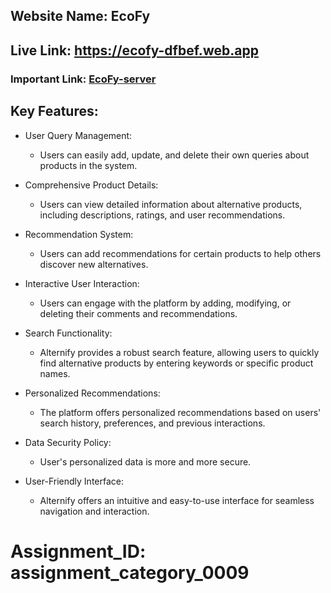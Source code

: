 ## Website Name: EcoFy

## Live Link: https://ecofy-dfbef.web.app

### Important Link: [EcoFy-server](https://github.com/Zakaria-24/EcoFy-server)

## Key Features:
- User Query Management: 
    * Users can easily add, update, and delete their own queries about products in the system.

- Comprehensive Product Details: 
    * Users can view detailed information about alternative products, including descriptions, ratings, and user recommendations.

- Recommendation System: 
    * Users can add recommendations for certain products to help others discover new alternatives.

- Interactive User Interaction: 
    * Users can engage with the platform by adding, modifying, or deleting their comments and recommendations.

- Search Functionality: 
    * Alternify provides a robust search feature, allowing users to quickly find alternative products by entering keywords or specific product names.

- Personalized Recommendations: 
    * The platform offers personalized recommendations based on users' search history, preferences, and previous interactions.

- Data Security Policy: 
    * User's personalized data is more and more secure.

- User-Friendly Interface: 
    * Alternify offers an intuitive and easy-to-use interface for seamless navigation and interaction.

# Assignment_ID: assignment_category_0009 

